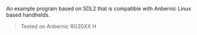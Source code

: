 An example program based on SDL2 that is compatible with Anbernic Linux based handhelds.

> Tested on Anbernic RG35XX H



